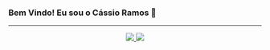 ### Bem Vindo! Eu sou o Cássio Ramos 👋

---
<p align="center">
  <a href="https://beacons.ai/cassioramos">
  <img src ="https://github-readme-stats-hephaest.vercel.app/api?username=Cassio-Ramos&hide=issues&count_private=true&hide_border=true&show_icons=true&theme=transblue">
  <img src ="https://github-readme-stats-hephaest.vercel.app/api/top-langs/?username=Cassio-Ramos&layout=compact&hide_border=true&langs_count=10&hide=jupyter%20notebook,html,css,digital%20command%20language,shell,c,matlab,erlang,python,java&hide_border=true&theme=transblue&count_private=true&exclude_repo=skshapelet">
</p>
